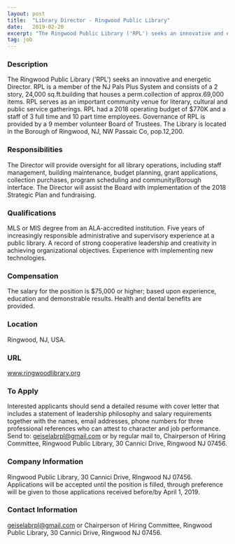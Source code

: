 ```yaml
---
layout: post
title:  "Library Director - Ringwood Public Library"
date:   2019-02-20
excerpt: "The Ringwood Public Library ('RPL') seeks an innovative and energetic Director. RPL is a member of the NJ Pals Plus System and consists of a 2 story, 24,000 sq.ft.building that houses a perm.collection of approx.69,000 items. RPL serves as an important community venue for literary, cultural and public service gatherings...."
tag: job
---
```


### Description   

The Ringwood Public Library ('RPL') seeks an innovative and energetic Director.  RPL is a member of the NJ Pals Plus System and consists of a 2 story, 24,000 sq.ft.building that houses a perm.collection of approx.69,000 items.  RPL serves as an important community venue for literary, cultural and public service gatherings.  RPL had a 2018 operating budget of $770K and a staff of 3 full time and 10 part time employees.  Governance of RPL is provided by a 9 member volunteer Board of Trustees.  The Library is located in the Borough of Ringwood, NJ, NW Passaic Co, pop.12,200.


### Responsibilities   

The Director will provide oversight for all library operations, including staff management, building maintenance, budget planning, grant applications, collection purchases, program scheduling and community/Borough interface.  The Director will assist the Board with implementation of the 2018 Strategic Plan and fundraising.


### Qualifications   

MLS or MIS degree from an ALA-accredited institution.  Five years of increasingly responsible administrative and supervisory experience at a public library.  A record of strong cooperative leadership and creativity in achieving organizational objectives.  Experience with implementing new technologies.


### Compensation   

The salary for the position is $75,000 or higher; based upon experience, education and demonstrable results.  Health and dental benefits are provided.


### Location   

Ringwood, NJ, USA.


### URL   

www.ringwoodlibrary.org 

### To Apply   

Interested applicants should send a detailed resume with cover letter that includes a statement of leadership philosophy and salary requirements together with the names, email addresses, phone numbers for three professional references who can attest to character and job performance. Send to: geiselabrpl@gmail.com or by regular mail to, Chairperson of Hiring Committee, Ringwood Public Library, 30 Cannici Drive, Ringwood NJ 07456.


### Company Information   

Ringwood Public Library, 30 Cannici Drive, RIngwood NJ 07456.  Applications will be accepted until the position is filled, through preference will be given to those applications received before/by April 1, 2019.



### Contact Information   

geiselabrpl@gmail.com  or Chairperson of Hiring Committee, Ringwood Public Library, 30 Cannici Drive, Ringwood NJ 07456.

